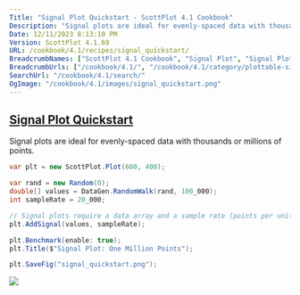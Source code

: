 ```yaml
---
Title: "Signal Plot Quickstart - ScottPlot 4.1 Cookbook"
Description: "Signal plots are ideal for evenly-spaced data with thousands or millions of points."
Date: 12/11/2023 8:13:10 PM
Version: ScottPlot 4.1.69
URL: /cookbook/4.1/recipes/signal_quickstart/
BreadcrumbNames: ["ScottPlot 4.1 Cookbook", "Signal Plot", "Signal Plot Quickstart"]
BreadcrumbUrls: ["/cookbook/4.1/", "/cookbook/4.1/category/plottable-signal-plot", "/cookbook/4.1/recipes/signal_quickstart/"]
SearchUrl: "/cookbook/4.1/search/"
OgImage: "/cookbook/4.1/images/signal_quickstart.png"
---
```


<h2><a id='signal-plot-quickstart' href='/cookbook/4.1/recipes/signal_quickstart/'>Signal Plot Quickstart</a></h2>

Signal plots are ideal for evenly-spaced data with thousands or millions of points.

```cs
var plt = new ScottPlot.Plot(600, 400);

var rand = new Random(0);
double[] values = DataGen.RandomWalk(rand, 100_000);
int sampleRate = 20_000;

// Signal plots require a data array and a sample rate (points per unit)
plt.AddSignal(values, sampleRate);

plt.Benchmark(enable: true);
plt.Title($"Signal Plot: One Million Points");

plt.SaveFig("signal_quickstart.png");
```

<img src='../../images/signal_quickstart.png' class='d-block mx-auto my-5' />


